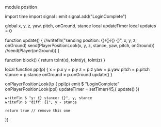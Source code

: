 module position

import time
import signal : emit
signal.add("LoginComplete")

global x, y, z, yaw, pitch, onGround, stance
local updateTimer
local updates = 0

function update()
{
	//writefln("sending position: {}/{}/{} {}", x, y, z, onGround)
	send(PlayerPositionLook(x, y, z, stance, yaw, pitch, onGround))
	//send(Player(onGround))
}

function block()
{
	return toInt(x), toInt(y), toInt(z)
}

local function ppl(p)
{
	x = p.x
	y = p.y
	z = p.z
	yaw = p.yaw
	pitch = p.pitch
	stance = p.stance
	onGround = p.onGround
	update()
}

onPlayerPositionLook(\p
{
	ppl(p)
	emit $ "LoginComplete"
	onPlayerPositionLook(ppl)
	updateTimer = setTimer(45,\{
		update()
	})
	
	writefln $ "y: {} stance: {}", y, stance
	writefln $ "diff: {}", y - stance
	
	return true // remove this one
})